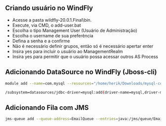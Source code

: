## Criando usuário no WindFly

- Acesse a pasta wildfly-20.0.1.Final\bin.
- Execute, via CMD, o add-user.bat
- Escolha o tipo Management User (Usuário de Administração)
- Escolha o username de sua preferência
- Defina a senha e a confirme
- Não é necessário definir grupos, então só é necessário apertar enter
- Insira yes para incluir o usuário ao ManagementRealm
- Insira yes para permitir que o usuário possa acessar outros AS Process

## Adicionando DataSource no WindFly (Jboss-cli)

```bash 
module add --name=com.mysql --resources="/home/herik/Downloads/mysql-connector-java-8.0.20.jar" --dependencies=javax.api,javax.transaction.api
```

```bash 
/subsystem=datasources/jdbc-driver=mysql:add(driver-name=mysql,driver-module-name=com.mysql,driver-xa-datasource-class-name=com.mysql.cj.jdbc.MysqlXADataSource)
```

## Adicionando Fila com JMS

```bash
jms-queue add --queue-address=EmailQueue --entries=java:/jms/queue/EmailQueue
```
